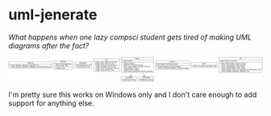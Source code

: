 # uml-jenerate

*What happens when one lazy compsci student gets tired of making UML diagrams
after the fact?*

![](UML.png)

I'm pretty sure this works on Windows only and I don't care enough to add
support for anything else.

